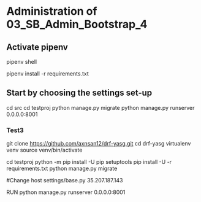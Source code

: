 # Administration of 03_SB_Admin_Bootstrap_4

## Activate pipenv
pipenv shell

pipenv install -r requirements.txt

## Start by choosing the settings set-up
cd src
cd testproj
python manage.py migrate
python manage.py runserver 0.0.0.0:8001



### Test3
git clone https://github.com/axnsan12/drf-yasg.git
cd drf-yasg
virtualenv venv
source venv/bin/activate


cd testproj
python -m pip install -U pip setuptools
pip install -U -r requirements.txt
python manage.py migrate

#Change host
settings/base.py
35.207.187.143

RUN
python manage.py runserver 0.0.0.0:8001